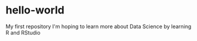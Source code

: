 # hello-world
My first repository
I'm hoping to learn more about Data Science by learning R and RStudio
